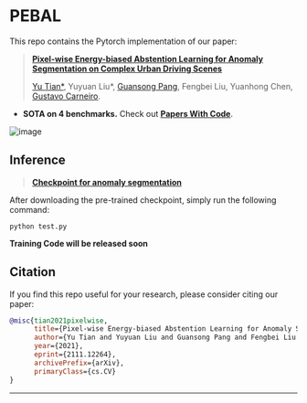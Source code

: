 # PEBAL
This repo contains the Pytorch implementation of our paper:
> [**Pixel-wise Energy-biased Abstention Learning for Anomaly Segmentation on Complex Urban Driving Scenes**](https://arxiv.org/pdf/2111.12264.pdf)
>
> [Yu Tian*](https://yutianyt.com/), Yuyuan Liu*, [Guansong Pang](https://sites.google.com/site/gspangsite/home?authuser=0), Fengbei Liu, Yuanhong Chen, [Gustavo Carneiro](https://cs.adelaide.edu.au/~carneiro/).

- **SOTA on 4 benchmarks.** Check out [**Papers With Code**](https://paperswithcode.com/paper/pixel-wise-energy-biased-abstention-learning). 

![image](https://user-images.githubusercontent.com/19222962/161691512-61a2dfa8-2079-465c-abaa-5b8fdf42e5f7.png)


## Inference

> [**Checkpoint for anomaly segmentation**](https://drive.google.com/file/d/12CebI1TlgF724-xvI3vihjbIPPn5Icpm/view?usp=sharing)

After downloading the pre-trained checkpoint, simply run the following command: 
```shell
python test.py
```

**Training Code will be released soon**

## Citation

If you find this repo useful for your research, please consider citing our paper:

```bibtex
@misc{tian2021pixelwise,
      title={Pixel-wise Energy-biased Abstention Learning for Anomaly Segmentation on Complex Urban Driving Scenes}, 
      author={Yu Tian and Yuyuan Liu and Guansong Pang and Fengbei Liu and Yuanhong Chen and Gustavo Carneiro},
      year={2021},
      eprint={2111.12264},
      archivePrefix={arXiv},
      primaryClass={cs.CV}
}
```
---
